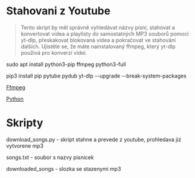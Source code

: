 # Stahovani z Youtube

> Tento skript by měl správně vyhledávat názvy písní, stahovat a konvertovat videa a playlisty do samostatných MP3 souborů pomocí yt-dlp, přeskakovat blokovaná videa a
> pokračovat ve stahování dalších. Ujistěte se, že máte nainstalovaný ffmpeg, který yt-dlp používá pro konverzi videí.

sudo apt install python3-pip ffmpeg python3-full

pip3 install pip pytube pydub yt-dlp --upgrade --break-system-packages 


[Ffmpeg](https://www.ffmpeg.org/download.html)

[Python](https://www.python.org/downloads/)

# Skripty

download_songs.py  - skript stahne a prevede z youtube, prohledava jiz vytvorene mp3 

songs.txt - soubor s nazvy pisnicek

downloaded_songs - slozka se stazenymi mp3

